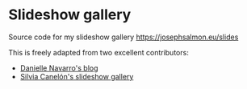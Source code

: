 
# Slideshow gallery

Source code for my slideshow gallery https://josephsalmon.eu/slides


This is freely adapted from two excellent contributors:

- [Danielle Navarro's blog](https://blog.djnavarro.net/)
-  [Silvia Canelón's slideshow gallery](https://slides.silviacanelon.com/)